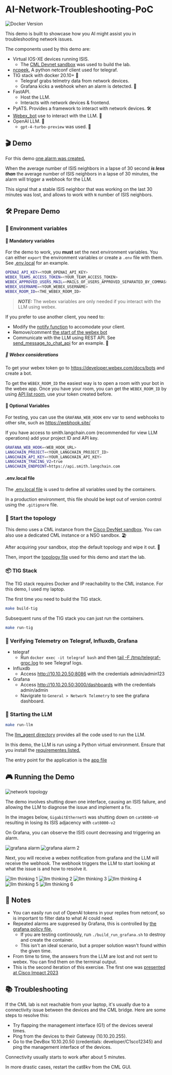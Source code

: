 # AI-Network-Troubleshooting-PoC

![Docker Version](https://img.shields.io/badge/Docker-20.10+-blue)

This demo is built to showcase how you AI might assist you in troubleshooting network issues.

The components used by this demo are:

- Virtual IOS-XE devices running ISIS.
  - The [CML Devnet sandbox](https://developer.cisco.com/site/sandbox/) was used to build the lab.
- [ncpeek.](https://github.com/jillesca/ncpeek) A python netconf client used for telegraf.
- TIG stack with docker 20.10+ 🐳
  - Telegraf grabs telmetry data from network devices.
  - Grafana kicks a webhook when an alarm is detected. 🚨
- FastAPI.
  - Host the LLM.
  - Interacts with network devices & frontend.
- PyATS. Provides a framework to interact with network devices. 🛠️
- [Webex_bot](https://github.com/fbradyirl/webex_bot) use to interact with the LLM. 🤖
- OpenAI LLM. 🧠
  - `gpt-4-turbo-preview` was used. 🚀

## 🎬 Demo

For this demo [one alarm was created.](grafana/alerts.yaml)

When the average number of ISIS neighbors in a lapse of 30 second _**is less than**_ the average number of ISIS neighbors in a lapse of 30 minutes, the alarm will trigger a webhook for the LLM.

This signal that a stable ISIS neighbor that was working on the last 30 minutes was lost, and allows to work with `N` number of ISIS neighbors.

## 🛠️ Prepare Demo

### 🔑 Environment variables

#### 📌 Mandatory variables

For the demo to work, you **must** set the next environment variables. You can either `export` the environment variables or create a `.env` file with them. See [.env.local](.env.local) for an example.

```bash
OPENAI_API_KEY=<YOUR_OPENAI_API_KEY>
WEBEX_TEAMS_ACCESS_TOKEN=<YOUR_TEAM_ACCESS_TOKEN>
WEBEX_APPROVED_USERS_MAIL=<MAILS_OF_USERS_APPROVED_SEPARATED_BY_COMMAS>
WEBEX_USERNAME=<YOUR_WEBEX_USERNAME>
WEBEX_ROOM_ID=<THE_WEBEX_ROOM_ID>
```

> _**NOTE:**_ The webex variables are only needed if you interact with the LLM using webex.

If you prefer to use another client, you need to:

- Modify the [notify function](llm_agent/app.py#L59) to accomodate your client.
- Remove/comment [the start of the webex bot](llm_agent/app.py#L73)
- Communicate with the LLM using REST API. See [send_message_to_chat_api](llm_agent/webex_chat/chat_api_client.py#L13) for an example. 📡

##### 📝 Webex considerations

To get your webex token go to <https://developer.webex.com/docs/bots> and create a bot.

To get the `WEBEX_ROOM_ID` the easiest way is to open a room with your bot in the webex app. Once you have your room, you can get the `WEBEX_ROOM_ID` by using [API list room,](https://developer.webex.com/docs/api/v1/rooms/list-rooms) use your token created before.

#### 📌 Optional Variables

For testing, you can use the `GRAFANA_WEB_HOOK` env var to send webhooks to other site, such as <https://webhook.site/>

If you have access to smith.langchain.com (recommended for view LLM operations) add your project ID and API key.

```bash
GRAFANA_WEB_HOOK=<WEB_HOOK_URL>
LANGCHAIN_PROJECT=<YOUR_LANGCHAIN_PROJECT_ID>
LANGCHAIN_API_KEY=<YOUR_LANGCHAIN_API_KEY>
LANGCHAIN_TRACING_V2=true
LANGCHAIN_ENDPOINT=https://api.smith.langchain.com
```

#### .env.local file

The [.env.local file](.env.local) is used to define all variables used by the containers.

In a production environment, this file should be kept out of version control using the `.gitignore` file.

### 🚀 Start the topology

This demo uses a CML instance from the [Cisco DevNet sandbox](https://developer.cisco.com/site/sandbox/). You can also use a dedicated CML instance or a NSO sandbox. 🏖️

After acquiring your sandbox, stop the default topology and wipe it out. 🧹

Then, import the [topology file](cml/topology.yaml) used for this demo and start the lab.

### 📦 TIG Stack

The TIG stack requires Docker and IP reachability to the CML instance. For this demo, I used my laptop.

The first time you need to build the TIG stack.

```bash
make build-tig
```

Subsequent runs of the TIG stack you can just run the containers.

```bash
make run-tig
```

### 🚦 Verifying Telemetry on Telegraf, Influxdb, Grafana

- telegraf
  - Run `docker exec -it telegraf bash` and then [tail -F /tmp/telegraf-grpc.log](telegraf/dockerfile#L30) to see Telegraf logs.
- Influxdb
  - Access <http://10.10.20.50:8086> with the credentials admin/admin123
- Grafana
  - Access <http://10.10.20.50:3000/dashboards> with the credentials admin/admin
  - Navigrate to `General > Network Telemetry` to see the grafana dashboard.

### 🏁 Starting the LLM

```bash
make run-llm
```

The [llm_agent directory](llm_agent/) provides all the code used to run the LLM.

In this demo, the LLM is run using a Python virtual environment. Ensure that you install the [requirementes listed.](llm_agent/requirements.txt)

The entry point for the application is the [app file](llm_agent/app.py)

## 🎮 Running the Demo

![network topology](/img/cml.png)

The demo involves shutting down one interface, causing an ISIS failure, and allowing the LLM to diagnose the issue and implement a fix.

In the images below, `GigabitEthernet5` was shutting down on `cat8000-v0` resulting in losing its ISIS adjacency with `cat8000-v2`

On Grafana, you can observe the ISIS count decreasing and triggering an alarm.

![grafana alarm](img/grafana1.png)
![grafana alarm 2](img/grafana2.png)

Next, you will receive a webex notification from grafana and the LLM will receive the webhook. The webhook triggers the LLM to start looking at what the issue is and how to resolve it.

![llm thinking 1](img/webex_bot1.png)
![llm thinking 2](img/webex_bot2.png)
![llm thinking 3](img/webex_bot3.png)
![llm thinking 4](img/webex_bot4.png)
![llm thinking 5](img/webex_bot5.png)
![llm thinking 6](img/webex_bot6.png)

## 📝 Notes

- You can easily run out of OpenAI tokens in your replies from netconf, so is important to filter data to what AI could need.
- Repeated alarms are suppresed by Grafana, this is controlled by [the grafana policy file,](grafana/config/policies.yaml)
  - If you are testing continously, run `./build_run_grafana.sh` to destroy and create the container.
  - This isn't an ideal scenario, but a proper solution wasn't found within the given time.
- From time to time, the answers from the LLM are lost and not sent to webex. You can find them on the terminal output.
- This is the second iteration of this exercise. The first one was [presented at Cisco Impact 2023](https://github.com/jillesca/open_telemetry_network_impact)

## 📚 Troubleshooting

If the CML lab is not reachable from your laptop, it's usually due to a connectivity issue between the devices and the CML bridge. Here are some steps to resolve this:

- Try flapping the management interface (G1) of the devices several times.
- Ping from the devices to their Gateway (10.10.20.255).
- Go to the DevBox 10.10.20.50 (credentials: developer/C1sco12345) and ping the management interface of the devices.

Connectivity usually starts to work after about 5 minutes.

In more drastic cases, restart the cat8kv from the CML GUI.
